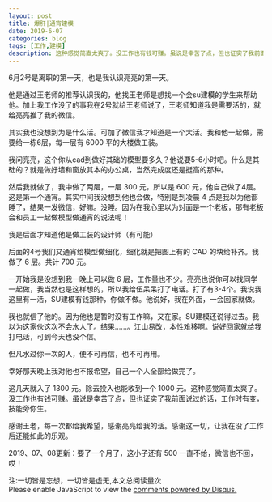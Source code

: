 ```yaml
---
layout: post
title: 爆肝|通宵建模
date: 2019-6-07
categories: blog
tags: [工作,建模]
description: 这种感觉简直太爽了。没工作也有钱可赚。虽说是幸苦了点，但也证实了我前面说过的话。
---
```



6月2号是离职的第一天，也是我认识亮亮的第一天。

他是通过王老师的推荐认识我的，他找王老师是想找一个会su建模的学生来帮助他。加上我工作没了的事我在2号就给王老师说了，王老师知道我是需要活的，就给亮亮推了我的微信。

其实我也没想到为是什么活。可加了微信我才知道是一个大活。我和他一起做，需要给一栋6层，每一层有 6000 平的大楼做工装。

我问亮亮，这个你从cad到做好其础的模型要多久？他说要5-6小时吧。什么是其础的？就是做好墙和窗放其本的办公桌，当然完成度还是挺高的那种。

然后我就做了，我中做了两层，一层 300 元，所以是 600 元，他自己做了4层。这是第一个通宵。其实中间我没想到他也会做，特别是到凌晨 4 点是我以为他都睡了，结果一发微信，好嘛。没睡。因为在我心里以为对面是一个老板，那有老板会和员工一起做模型做通宵的说法呢！

我是后面才知道他是做工装的设计师（有可能）

后面的4号我们又通宵给模型做细化，细化就是把图上有的 CAD 的块给补齐。我做了 6 层。共计 700 元。 

一开始我是没想到我一晚上可以做 6 层，工作量也不少。亮亮也说你可以找同学一起做，我当然也是这样想的，所以我给伍呆呆打了电话。打了有3-4个。我说我这里有一活，SU建模有钱那种，你做不做。他说好，我在外面，一会回家就做。

我也就信了他的。因为他也是暂时没有工作嘛，又在家。SU建模还说得过去。我以为这家伙这次不会水人了。结果......。江山易改，本性难移啊。说好回家就给我打电话，可到今天也没个信。

但凡水过你一次的人，便不可再信，也不可再用。

幸好那天晚上我对他也不报希望，自己一个人全部给做完了。

这几天就入了 1300 元。除去投入也能收到一个 1000 元。这种感觉简直太爽了。没工作也有钱可赚。虽说是幸苦了点，但也证实了我前面说过的话，工作时有变，技能旁你生。

感谢王老，每一次都给我希望，感谢亮亮给我的活。感谢这一切，让我在没了工作后还能如此的乐观。

2019、07、08更新：要了一个月了，这小子还有 500 一直不给，微信也不回，哎！

<span id="busuanzi_container_page_pv">
  注:一切皆是忘想，一切皆是虚无,本文总阅读量<span id="busuanzi_value_page_pv"></span>次
</span>


<script id="dsq-count-scr" src="//huiweishijie.disqus.com/count.js" async></script>

<div id="disqus_thread"></div>
<script>

/**
*  RECOMMENDED CONFIGURATION VARIABLES: EDIT AND UNCOMMENT THE SECTION BELOW TO INSERT DYNAMIC VALUES FROM YOUR PLATFORM OR CMS.
*  LEARN WHY DEFINING THESE VARIABLES IS IMPORTANT: https://disqus.com/admin/universalcode/#configuration-variables*/
/*
var disqus_config = function () {
this.page.url = PAGE_URL;  // Replace PAGE_URL with your page's canonical URL variable
this.page.identifier = PAGE_IDENTIFIER; // Replace PAGE_IDENTIFIER with your page's unique identifier variable
};
*/
(function() { // DON'T EDIT BELOW THIS LINE
var d = document, s = d.createElement('script');
s.src = 'https://huiweishijie.disqus.com/embed.js';
s.setAttribute('data-timestamp', +new Date());
(d.head || d.body).appendChild(s);
})();
</script>
<noscript>Please enable JavaScript to view the <a href="https://disqus.com/?ref_noscript">comments powered by Disqus.</a></noscript>


